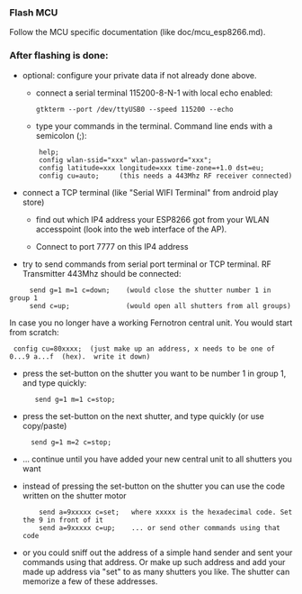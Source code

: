 ### Flash MCU

Follow the MCU specific documentation (like doc/mcu_esp8266.md).

### After flashing is done:

* optional: configure your private data if not already done above.
  * connect a serial terminal 115200-8-N-1 with local echo enabled:

        gtkterm --port /dev/ttyUSB0 --speed 115200 --echo

  * type your commands in the terminal. Command line ends with a semicolon (;):
  ```
      help;
      config wlan-ssid="xxx" wlan-password="xxx";
      config latitude=xxx longitude=xxx time-zone=+1.0 dst=eu;
      config cu=auto;     (this needs a 443Mhz RF receiver connected)
  ```
* connect a TCP terminal (like "Serial WIFI Terminal" from android play store)

     * find out which IP4 address your ESP8266 got from your WLAN accesspoint (look into the web interface of the AP).

     * Connect to port 7777 on this IP4 address



* try to send commands from serial port terminal or TCP terminal.  RF Transmitter 443Mhz should be connected:
```
     send g=1 m=1 c=down;    (would close the shutter number 1 in group 1
     send c=up;              (would open all shutters from all groups)
```

In case you no longer have a working Fernotron central unit. You would start from scratch:

     config cu=80xxxx;  (just make up an address, x needs to be one of 0...9 a...f  (hex).  write it down)

* press the set-button on the shutter you want to be number 1 in group 1, and type quickly:

         send g=1 m=1 c=stop;

 * press the set-button on the next shutter, and type quickly (or use copy/paste)

         send g=1 m=2 c=stop;

 * ... continue until  you have added your new central unit to all shutters you want

 * instead of pressing the set-button on the shutter you can use the code written on the shutter motor
    ```
        send a=9xxxxx c=set;   where xxxxx is the hexadecimal code. Set the 9 in front of it
        send a=9xxxxx c=up;    ... or send other commands using that code
    ```
 * or you could sniff out the address of a simple hand sender and sent your commands using that address. Or make up such address and add your made up address via "set" to as many shutters you like. The shutter can memorize a few of these addresses.
